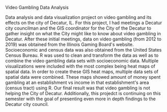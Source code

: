 Video Gambling Data Analysis

Data analysis and data visualization project on video gambling and its effects on the city of Decatur, IL. For this project, I had meetings a Decatur city councilman and the GIS coordinator for the City of the Decatur to gather insight on what the City might like to know about video gambling in Decatur. After these initial meetings, data on video gambling (from 2012 to 2019) was obtained from the Illinois Gaming Board's website. Socioeconomic and census data was also obtained from the United States Census Bureau. 
R was used to clean and transform the data as well as to combine the video gambling data sets with socioeconomic data. Multiple visualizations were included with the most complex being heat maps of spatial data. In order to create these GIS heat maps, multiple data sets of spatial data were combined. These maps showed amount of money spent gambling at an establishment vs income in that establishment's area (census tract) using R. Our final result was that video gambling is not helping the City of Decatur. Additionally, this projedct is continuing on this semester with the goal of presenting even more in depth findings to the Decatur city council.
